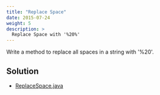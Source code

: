 ```yaml
---
title: "Replace Space"
date: 2015-07-24
weight: 5
description: >
  Replace Space with '%20%'
---
```


Write a method to replace all spaces in a string with '%20'.


## Solution

+ [ReplaceSpace.java](ReplaceSpace.java)